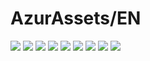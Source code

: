 # AzurAssets/EN
![](https://img.shields.io/badge/EN-8.2.357-blue?style=flat-square)
![](https://img.shields.io/badge/CV-594-blue?style=flat-square)
![](https://img.shields.io/badge/L2D-656-blue?style=flat-square)
![](https://img.shields.io/badge/PIC-22-blue?style=flat-square)
![](https://img.shields.io/badge/BGM-22-blue?style=flat-square)
![](https://img.shields.io/badge/CIPHER-50-blue?style=flat-square)
![](https://img.shields.io/badge/MANGA-67-blue?style=flat-square)
![](https://img.shields.io/badge/PAINTING-237-blue?style=flat-square)
![](https://img.shields.io/badge/DORM-65-blue?style=flat-square)